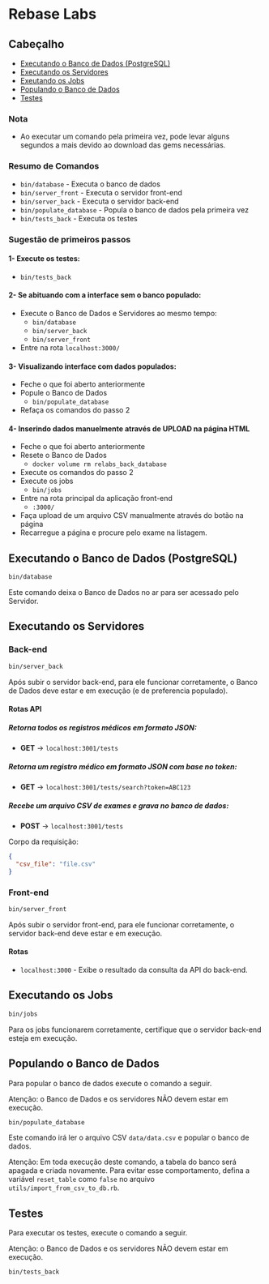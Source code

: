 # Rebase Labs

## Cabeçalho

- [Executando o Banco de Dados (PostgreSQL)](#executando-o-banco-de-dados-postgresql)
- [Executando os Servidores](#executando-os-servidores)
- [Exeutando os Jobs](#executando-os-jobs)
- [Populando o Banco de Dados](#populando-o-banco-de-dados)
- [Testes](#testes)

### Nota

- Ao executar um comando pela primeira vez, pode levar alguns segundos a mais devido ao download das gems necessárias.

### Resumo de Comandos

- `bin/database` - Executa o banco de dados
- `bin/server_front` - Executa o servidor front-end
- `bin/server_back` - Executa o servidor back-end
- `bin/populate_database` - Popula o banco de dados pela primeira vez
- `bin/tests_back` - Executa os testes

### Sugestão de primeiros passos

#### 1- Execute os testes:
   - `bin/tests_back`
#### 2- Se abituando com a interface sem o banco populado:
   - Execute o Banco de Dados e Servidores ao mesmo tempo:
      - `bin/database`
      - `bin/server_back`
      - `bin/server_front`
   - Entre na rota `localhost:3000/`
#### 3- Visualizando interface com dados populados:
   - Feche o que foi aberto anteriormente
   - Popule o Banco de Dados
      - `bin/populate_database`
   - Refaça os comandos do passo 2
#### 4- Inserindo dados manuelmente através de UPLOAD na página HTML
   - Feche o que foi aberto anteriormente
   - Resete o Banco de Dados
      - `docker volume rm relabs_back_database`
   - Execute os comandos do passo 2
   - Execute os jobs
      - `bin/jobs`
   - Entre na rota principal da aplicação front-end
      - `:3000/`
   - Faça upload de um arquivo CSV manualmente através do botão na página
   - Recarregue a página e procure pelo exame na listagem.

## Executando o Banco de Dados (PostgreSQL)

```bash
bin/database
```

Este comando deixa o Banco de Dados no ar para ser acessado pelo Servidor.

## Executando os Servidores

### Back-end

```bash
bin/server_back
```

Após subir o servidor back-end, para ele funcionar corretamente, o Banco de Dados deve estar e em execução (e de preferencia populado).

#### Rotas API

##### Retorna todos os registros médicos em formato JSON:
- **GET** → `localhost:3001/tests`

##### Retorna um registro médico em formato JSON com base no token:
- **GET** → `localhost:3001/tests/search?token=ABC123`

##### Recebe um arquivo CSV de exames e grava no banco de dados:
- **POST** → `localhost:3001/tests`

Corpo da requisição: 
```json
{ 
  "csv_file": "file.csv" 
}
```

### Front-end

```bash
bin/server_front
```

Após subir o servidor front-end, para ele funcionar corretamente, o servidor back-end deve estar e em execução.

#### Rotas

- `localhost:3000` - Exibe o resultado da consulta da API do back-end.

## Executando os Jobs

```bash
bin/jobs
```

Para os jobs funcionarem corretamente, certifique que o servidor back-end esteja em execução.

## Populando o Banco de Dados

Para popular o banco de dados execute o comando a seguir. 

Atenção: o Banco de Dados e os servidores NÃO devem estar em execução.

```bash
bin/populate_database
```

Este comando irá ler o arquivo CSV `data/data.csv` e popular o banco de dados.

Atenção: Em toda execução deste comando, a tabela do banco será apagada e criada novamente. Para evitar esse comportamento, defina a variável `reset_table` como `false` no arquivo `utils/import_from_csv_to_db.rb`.

## Testes

Para executar os testes, execute o comando a seguir. 

Atenção: o Banco de Dados e os servidores NÃO devem estar em execução.

```bash
bin/tests_back
```